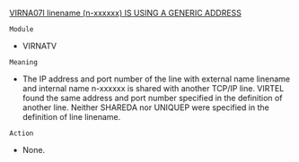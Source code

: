 [VIRNA07I linename (n-xxxxxx) IS USING A GENERIC ADDRESS](https://virtel.readthedocs.io/en/latest/manuals/virtel/Virtel459MG/messages.html?highlight=VIRNA07I#VIRNA07I)

`Module`
- VIRNATV

`Meaning`
- The IP address and port number of the line with external name linename and internal name n-xxxxxx is shared with another TCP/IP line. VIRTEL found the same address and port number specified in the definition of another line. Neither SHAREDA nor UNIQUEP were specified in the definition of line linename.

`Action`
- None.
